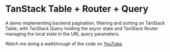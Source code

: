 # TanStack Table + Router + Query

A demo implementing backend pagination, filtering and sorting on TanStack Table, with TanStack Query holding the async state and TanStack Router managing the local state in the URL query parameters.

Watch me doing a walkthrough of the code on [YouTube](https://www.youtube.com/watch?v=F4zshDInsJY).
